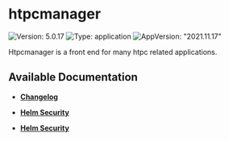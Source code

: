 # htpcmanager

![Version: 5.0.17](https://img.shields.io/badge/Version-5.0.17-informational?style=flat-square) ![Type: application](https://img.shields.io/badge/Type-application-informational?style=flat-square) ![AppVersion: "2021.11.17"](https://img.shields.io/badge/AppVersion-"2021.11.17"-informational?style=flat-square)

Htpcmanager is a front end for many htpc related applications.

## Available Documentation

- [**Changelog**](CHANGELOG)

- [**Helm Security**](container-security)

- [**Helm Security**](helm-security)

